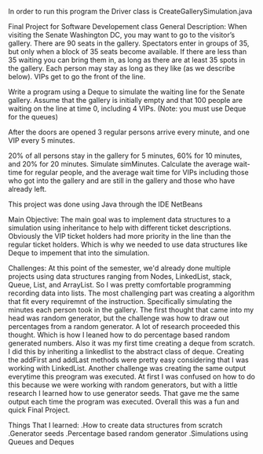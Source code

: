 In order to run this program the Driver class is CreateGallerySimulation.java


Final Project for Software Developement class
General Description:
When visiting the Senate Washington DC, you may want to go to the visitor’s gallery. There are 90 seats in the gallery. Spectators enter in groups of 35, but only when a block of 35 seats become available. If there are less than 35 waiting you can bring them in, as long as there are at least 35 spots in the gallery. Each person may stay as long as they like (as we describe below). VIPs get to go the front of the line.

Write a program using a Deque to simulate the waiting line for the Senate gallery. Assume that the gallery is initially empty and that 100 people are waiting on the line at time 0, including 4 VIPs. (Note: you must use Deque for the queues)

After the doors are opened 3 regular persons arrive every minute, and one VIP every 5 minutes.

20% of all persons stay in the gallery for 5 minutes, 60% for 10 minutes, and 20% for 20 minutes.
Simulate  simMinutes.
Calculate the average wait-time for regular people, and the average wait time for VIPs including those who got into the gallery and are still in the gallery and those who have already left.

This project was done using Java through the IDE NetBeans


Main Objective:
The main goal was to implement data structures to a simulation using inheritance to help with different ticket descriptions. Obviously the VIP ticket holders had more priority in the line than the regular ticket holders. Which is why we needed to use data structures like Deque to impement that into the simulation. 

Challenges:
At this point of the semester, we'd already done multiple projects using data structures ranging from Nodes, LinkedList, stack, Queue, List, and ArrayList. So I was pretty comfortable programming recording data into lists. The most challenging part was creating a algorithm that fit every requiremnt of the instruction. Specifically simulating the minutes each person took in the gallery. The first thought that came into my head was random generator, but the challenge was how to draw out percentages from a random generator. A lot of research proceeded this thought. Which is how I leaned how to do percentage based random generated numbers. Also it was my first time creating a deque from scratch. I did this by inheriting a linkedlist to the abstract class of deque. Creating the addFirst and addLast methods were pretty easy considering that I was working with LinkedList. Another challenge was creating the same output everytime this preogram was executed. At first I was confused on how to do this because we were working with random generators, but with a little research I learned how to use generator seeds. That gave me the same output each time the program was executed. Overall this was a fun and quick Final Project.

Things That I learned:
.How to create data structures from scratch
.Generator seeds
.Percentage based random generator
.Simulations using Queues and Deques
